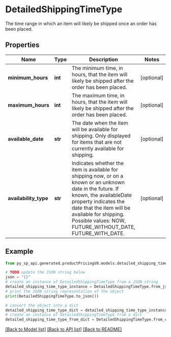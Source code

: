 # DetailedShippingTimeType

The time range in which an item will likely be shipped once an order has been placed.

## Properties

Name | Type | Description | Notes
------------ | ------------- | ------------- | -------------
**minimum_hours** | **int** | The minimum time, in hours, that the item will likely be shipped after the order has been placed. | [optional] 
**maximum_hours** | **int** | The maximum time, in hours, that the item will likely be shipped after the order has been placed. | [optional] 
**available_date** | **str** | The date when the item will be available for shipping. Only displayed for items that are not currently available for shipping. | [optional] 
**availability_type** | **str** | Indicates whether the item is available for shipping now, or on a known or an unknown date in the future. If known, the availableDate property indicates the date that the item will be available for shipping. Possible values: NOW, FUTURE_WITHOUT_DATE, FUTURE_WITH_DATE. | [optional] 

## Example

```python
from py_sp_api.generated.productPricingV0.models.detailed_shipping_time_type import DetailedShippingTimeType

# TODO update the JSON string below
json = "{}"
# create an instance of DetailedShippingTimeType from a JSON string
detailed_shipping_time_type_instance = DetailedShippingTimeType.from_json(json)
# print the JSON string representation of the object
print(DetailedShippingTimeType.to_json())

# convert the object into a dict
detailed_shipping_time_type_dict = detailed_shipping_time_type_instance.to_dict()
# create an instance of DetailedShippingTimeType from a dict
detailed_shipping_time_type_from_dict = DetailedShippingTimeType.from_dict(detailed_shipping_time_type_dict)
```
[[Back to Model list]](../README.md#documentation-for-models) [[Back to API list]](../README.md#documentation-for-api-endpoints) [[Back to README]](../README.md)


